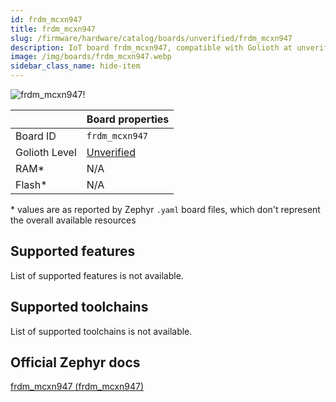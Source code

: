 ```yaml
---
id: frdm_mcxn947
title: frdm_mcxn947
slug: /firmware/hardware/catalog/boards/unverified/frdm_mcxn947
description: IoT board frdm_mcxn947, compatible with Golioth at unverified level.
image: /img/boards/frdm_mcxn947.webp
sidebar_class_name: hide-item
---
```


[//]: # (This is an auto-generated file, do not edit! Changes to it will be lost upon re-generation)

![frdm_mcxn947!](/img/boards/frdm_mcxn947.webp "frdm_mcxn947")

|                | Board properties     |
| -------------  | -------------------- |
| Board ID       | `frdm_mcxn947` |
| Golioth Level  | [Unverified](/firmware/hardware#unverified-boards) |
| RAM*           | N/A |
| Flash*         | N/A |

\* values are as reported by Zephyr `.yaml` board files, which don't represent the overall available resources



## Supported features

List of supported features is not available.

## Supported toolchains

List of supported toolchains is not available.

## Official Zephyr docs

[frdm_mcxn947 (frdm_mcxn947)](https://docs.zephyrproject.org/latest/boards/nxp/frdm_mcxn947/doc/index.html)
